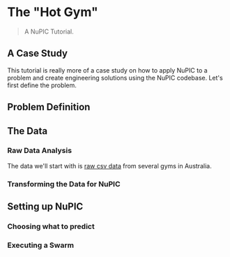 # The "Hot Gym"

> A NuPIC Tutorial.

## A Case Study

This tutorial is really more of a case study on how to apply NuPIC to a problem and create engineering solutions using the NuPIC codebase. Let's first define the problem.

## Problem Definition

## The Data

### Raw Data Analysis

The data we'll start with is [raw csv data](data/README.md) from several gyms in Australia. 

### Transforming the Data for NuPIC

## Setting up NuPIC

### Choosing what to predict

### Executing a Swarm